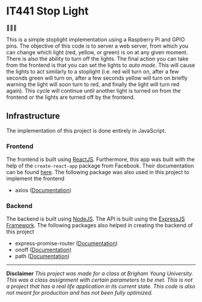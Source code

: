 # IT441 Stop Light

🚦🚥🚦

This is a simple stoplight implementation using a Raspberry Pi and GPIO pins. The objective of this code is to server a web server, from which you can change which light (red, yellow, or green) is on at any given moment. There is also the ability to turn off the lights. The final action you can take from the frontend is that you can set the lights to _auto mode_. This will cause the lights to act similarly to a stoplight (i.e. red will turn on, after a few seconds green will turn on, after a few seconds yellow will turn on briefly warning the light will soon turn to red, and finally the light will turn red again). This cycle will continue until another light is turned on from the frontend or the lights are turned off by the frontend.

## Infrastructure

The implementation of this project is done entirely in JavaScript.

### Frontend

The frontend is built using [ReactJS](https://reactjs.org/). Furthermore, this app was built with the help of the `create-react-app` package from Facebook. Their documentation can be found [here](https://github.com/facebook/create-react-app). The following package was also used in this project to implement the frontend

* axios ([Documentation](https://github.com/axios/axios))

### Backend

The backend is built using [NodeJS](https://nodejs.org/en/). The API is built using the [ExpressJS Framework](https://expressjs.com/). The following packages also helped in creating the backend of this project

* express-promise-router ([Documentation](https://www.npmjs.com/package/express-promise-router))
* onoff ([Documentation](https://www.npmjs.com/package/onoff))
* path ([Documentation](https://www.npmjs.com/package/path))

---

**Disclaimer**
_This project was made for a class at Brigham Young University. This was a class assignment with certain parameters to be met. This is not a project that has a real life application in its current state. This code is also not meant for production and has not been fully optimized._
